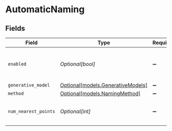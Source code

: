 # AutomaticNaming


## Fields

| Field                                                              | Type                                                               | Required                                                           | Description                                                        |
| ------------------------------------------------------------------ | ------------------------------------------------------------------ | ------------------------------------------------------------------ | ------------------------------------------------------------------ |
| `enabled`                                                          | *Optional[bool]*                                                   | :heavy_minus_sign:                                                 | Automatically assign cluster labels to documents                   |
| `generative_model`                                                 | [Optional[models.GenerativeModels]](../models/generativemodels.md) | :heavy_minus_sign:                                                 | N/A                                                                |
| `method`                                                           | [Optional[models.NamingMethod]](../models/namingmethod.md)         | :heavy_minus_sign:                                                 | N/A                                                                |
| `num_nearest_points`                                               | *Optional[int]*                                                    | :heavy_minus_sign:                                                 | Features used to generate name                                     |